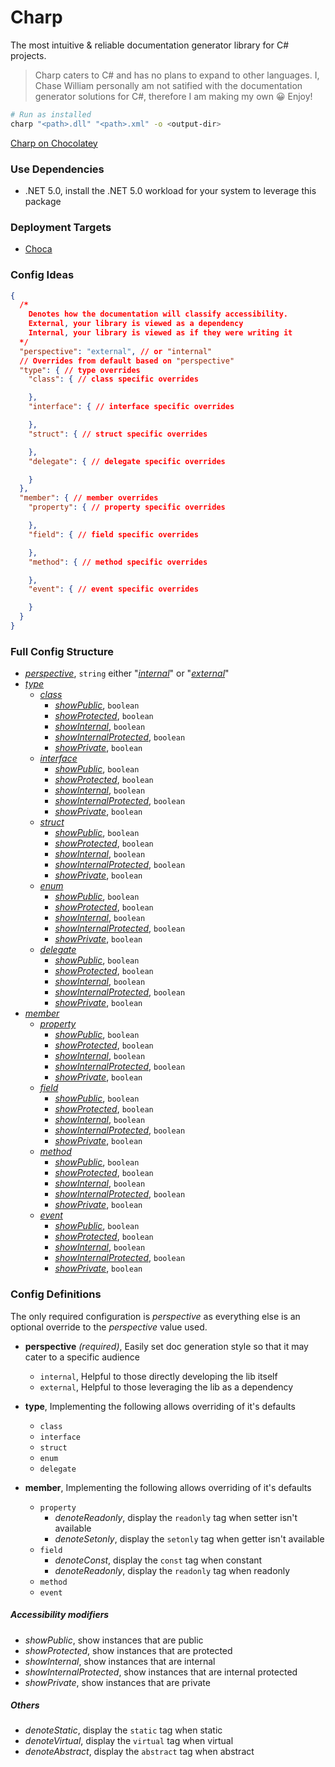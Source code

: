 # Charp

The most intuitive & reliable documentation generator library for C# projects.

> Charp caters to C# and has no plans to expand to other languages. I, Chase William personally am not satified with the documentation generator solutions for C#, therefore I am making my own 😀 Enjoy!

```bash
# Run as installed
charp "<path>.dll" "<path>.xml" -o <output-dir>
```

[Charp on Chocolatey](https://community.chocolatey.org/packages/charp/)



### Use Dependencies

- .NET 5.0, install the .NET 5.0 workload for your system to leverage this package
  
### Deployment Targets

- [Choca](https://docs.chocolatey.org)

### Config Ideas

```json
{
  /*
    Denotes how the documentation will classify accessibility.
    External, your library is viewed as a dependency
    Internal, your library is viewed as if they were writing it
  */
  "perspective": "external", // or "internal"
  // Overrides from default based on "perspective"
  "type": { // type overrides
    "class": { // class specific overrides

    },
    "interface": { // interface specific overrides

    },
    "struct": { // struct specific overrides

    },
    "delegate": { // delegate specific overrides

    }
  },
  "member": { // member overrides
    "property": { // property specific overrides

    },
    "field": { // field specific overrides

    },
    "method": { // method specific overrides

    },    
    "event": { // event specific overrides

    }
  }
}
```

### Full Config Structure

- <a href="#perspective">*perspective*</a>, `string` either "<a href="#internal">*internal*</a>" or "<a href="#external">*external*</a>"
- <a href="#type">*type*</a>
  - <a href="#class">*class*</a>
    - <a href="#showPublic">*showPublic*</a>, `boolean`
    - <a href="#showProtected">*showProtected*</a>, `boolean`
    - <a href="#showInternal">*showInternal*</a>, `boolean`
    - <a href="#showInternalProtected">*showInternalProtected*</a>, `boolean`
    - <a href="#showPrivate">*showPrivate*</a>, `boolean`
  - <a href="#interface">*interface*</a>
    - <a href="#showPublic">*showPublic*</a>, `boolean`
    - <a href="#showProtected">*showProtected*</a>, `boolean`
    - <a href="#showInternal">*showInternal*</a>, `boolean`
    - <a href="#showInternalProtected">*showInternalProtected*</a>, `boolean`
    - <a href="#showPrivate">*showPrivate*</a>, `boolean`
  - <a href="#struct">*struct*</a>
    - <a href="#showPublic">*showPublic*</a>, `boolean`
    - <a href="#showProtected">*showProtected*</a>, `boolean`
    - <a href="#showInternal">*showInternal*</a>, `boolean`
    - <a href="#showInternalProtected">*showInternalProtected*</a>, `boolean`
    - <a href="#showPrivate">*showPrivate*</a>, `boolean`
  - <a href="#enum">*enum*</a>
    - <a href="#showPublic">*showPublic*</a>, `boolean`
    - <a href="#showProtected">*showProtected*</a>, `boolean`
    - <a href="#showInternal">*showInternal*</a>, `boolean`
    - <a href="#showInternalProtected">*showInternalProtected*</a>, `boolean`
    - <a href="#showPrivate">*showPrivate*</a>, `boolean`
  - <a href="#delegate">*delegate*</a>
    - <a href="#showPublic">*showPublic*</a>, `boolean`
    - <a href="#showProtected">*showProtected*</a>, `boolean`
    - <a href="#showInternal">*showInternal*</a>, `boolean`
    - <a href="#showInternalProtected">*showInternalProtected*</a>, `boolean`
    - <a href="#showPrivate">*showPrivate*</a>, `boolean`
- <a href="#member">*member*</a>
  - <a href="#property">*property*</a>
    - <a href="#showPublic">*showPublic*</a>, `boolean`
    - <a href="#showProtected">*showProtected*</a>, `boolean`
    - <a href="#showInternal">*showInternal*</a>, `boolean`
    - <a href="#showInternalProtected">*showInternalProtected*</a>, `boolean`
    - <a href="#showPrivate">*showPrivate*</a>, `boolean`
  - <a href="#field">*field*</a>
    - <a href="#showPublic">*showPublic*</a>, `boolean`
    - <a href="#showProtected">*showProtected*</a>, `boolean`
    - <a href="#showInternal">*showInternal*</a>, `boolean`
    - <a href="#showInternalProtected">*showInternalProtected*</a>, `boolean`
    - <a href="#showPrivate">*showPrivate*</a>, `boolean`
  - <a href="#method">*method*</a>
    - <a href="#showPublic">*showPublic*</a>, `boolean`
    - <a href="#showProtected">*showProtected*</a>, `boolean`
    - <a href="#showInternal">*showInternal*</a>, `boolean`
    - <a href="#showInternalProtected">*showInternalProtected*</a>, `boolean`
    - <a href="#showPrivate">*showPrivate*</a>, `boolean`
  - <a href="#event">*event*</a>
    - <a href="#showPublic">*showPublic*</a>, `boolean`
    - <a href="#showProtected">*showProtected*</a>, `boolean`
    - <a href="#showInternal">*showInternal*</a>, `boolean`
    - <a href="#showInternalProtected">*showInternalProtected*</a>, `boolean`
    - <a href="#showPrivate">*showPrivate*</a>, `boolean`

### Config Definitions

The only required configuration is *perspective* as everything else is an optional override to the *perspective* value used.

- <span id="perspective"></span>**perspective** *(required)*, Easily set doc generation style so that it may cater to a specific audience
  - <span id="internal"></span>`internal`, Helpful to those directly developing the lib itself
  - <span id="external"></span>`external`, Helpful to those leveraging the lib as a dependency
  
- <span id="type"></span>**type**, Implementing the following allows overriding of it's defaults
  - <span id="class"></span>`class`
  - <span id="interface"></span>`interface`
  - <span id="struct"></span>`struct`
  - <span id="enum"></span>`enum`
  - <span id="delegate"></span>`delegate`

- <span id="member"></span>**member**, Implementing the following allows overriding of it's defaults
  - <span id="property"></span>`property`
    - <span id="denoteReadonlyProperty"></span>*denoteReadonly*, display the `readonly` tag when setter isn't available
    - <span id="denoteSetonlyProperty"></span>*denoteSetonly*, display the `setonly` tag when getter isn't available
  - <span id="field"></span>`field`
    - <span id="denoteConst"></span>*denoteConst*, display the `const` tag when constant
    - <span id="denoteReadonlyField"></span>*denoteReadonly*, display the `readonly` tag when readonly
  - <span id="method"></span>`method`
  - <span id="event"></span>`event`

##### Accessibility modifiers

- <span id="showPublic"></span>*showPublic*, show instances that are public
- <span id="showProtected"></span>*showProtected*, show instances that are protected
- <span id="showInternal"></span>*showInternal*, show instances that are internal
- <span id="showInternalProtected"></span>*showInternalProtected*, show instances that are internal protected
- <span id="showPrivate"></span>*showPrivate*, show instances that are private

##### Others

- <span id="denoteStatic"></span>*denoteStatic*, display the `static` tag when static
- <span id="denoteVirtual"></span>*denoteVirtual*, display the `virtual` tag when virtual
- <span id="denoteAbstract"></span>*denoteAbstract*, display the `abstract` tag when abstract
